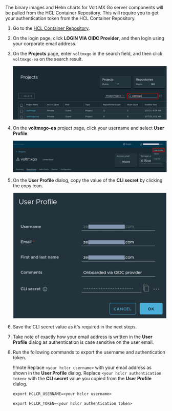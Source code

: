 The binary images and Helm charts for Volt MX Go server components will be pulled from the HCL Container Repository. This will require you to get your authentication token from the HCL Container Repository. 

1. Go to the [HCL Container Repository](https://hclcr.io).
2. On the login page, click **LOGIN VIA OIDC Provider**, and then login using your corporate email address.
3. On the **Projects** page, enter `voltmxgo` in the search field, and then click `voltmxgo-ea` on the search result. 

    ![search project](../assets/images/searchproj.png)

4. On the **voltmxgo-ea** project page, click your username and select **User Profile**.

    ![user profile](../assets/images/userprofile1.png)

5. On the **User Profile** dialog, copy the value of the **CLI secret** by clicking the copy icon.

    ![user profile dialog](../assets/images/userprofile.png)

6. Save the CLI secret value as it's required in the next steps. 
7. Take note of exactly how your email address is written in the **User Profile** dialog as authentication is case sensitive on the user email.
8. Run the following commands to export the username and authentication token. 

    !!!note
        Replace `<your hclcr username>` with your email address as shown in the **User Profile** dialog. Replace `<your hclcr authentication token>` with the **CLI secret** value you copied from the **User Profile** dialog.

    ```
    export HCLCR_USERNAME=<your hclcr username>
    ```
    ```
    export HCLCR_TOKEN=<your hclcr authentication token>
    ```